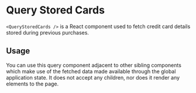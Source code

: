 Query Stored Cards
==================

`<QueryStoredCards />` is a React component used to fetch credit card details stored during previous purchases.

## Usage

You can use this query component adjacent to other sibling components which make use of the fetched data made available 
through the global application state. It does not accept any children, nor does it render any elements to the page.
